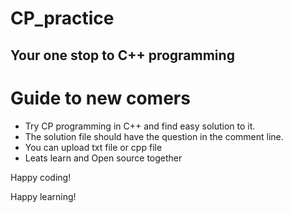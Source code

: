 # CP_practice
 
## Your one stop to C++ programming
# Guide to new comers
- Try CP programming in C++ and find easy solution to it.
- The solution file should have the question in the comment line.
- You can upload txt file or cpp file
- Leats learn and Open source together

Happy coding!

Happy learning!
